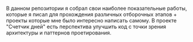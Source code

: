 В данном репозитории я собрал свои наиболее показательные работы, которые я писал для прохождения различных отборочных этапов + проекты которые мне было интересно написать самому.
В проекте "Счетчик дней" есть перспектива улучшить код с точки зрения архитектуры и паттернов проетирования.
